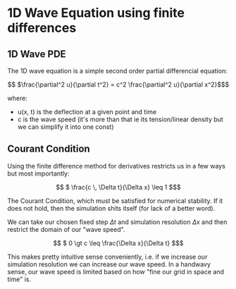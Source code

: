 # 1D Wave Equation using finite differences

## 1D Wave PDE
The 1D wave equation is a simple second order partial differencial equation:

```math
  $\frac{\partial^2 u}{\partial t^2} = c^2 \frac{\partial^2 u}{\partial x^2}$
```

where:
- u(x, t) is the deflection at a given point and time
- c is the wave speed (it's more than that ie its tension/linear density but we can simplify it into one const)



## Courant Condition
Using the finite difference method for derivatives restricts us in a few ways but most importantly:

```math
  $ \frac{c \, \Delta t}{\Delta x} \leq 1 $
```

The Courant Condition, which must be satisfied for numerical stability. If it does not hold, then the simulation shits itself (for lack of a better word).

We can take our chosen fixed step $\Delta t$ and simulation resolution $\Delta x$ and then restrict the domain of our "wave speed".

```math
  $ 0 \gt c \leq \frac{\Delta x}{\Delta t} $
```

This makes pretty intuitive sense conveniently, i.e. if we increase our simulation resolution we can increase our wave speed. In a handwavy sense, our wave speed is limited based on how "fine our grid in space and time" is.
